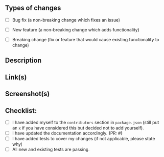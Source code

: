 <!--- Provide a general summary of your changes in the title above -->

<!-- If this pull request is to check for a new a11y feature or modify an existing a11y feature check, please label it as `a11y feature` -->
<!-- If this pull request is to enhance anything else in the project (I.e. linting, dependencies, README, architecture, etc), please label it as `project enhancement` -->

## Types of changes
<!--- What types of changes does your code introduce? Put an `x` in all the boxes that apply: -->
- [ ] Bug fix (a non-breaking change which fixes an issue)
- [ ] New feature (a non-breaking change which adds functionality)
- [ ] Breaking change (fix or feature that would cause existing functionality to change)


## Description
<!--- Describe your changes in clear detail -->
<!--- Why is this change required? What problem does it solve? -->
<!--- If it resolves an open issue, please link to the issue here. For example "Resolves: #1337" -->

## Link(s)
<!--Please provide any relevant links used in your investigation in this work. -->
<!-- Try linking to trusted sites such as w3.org, developer.mozilla.org, a11yproject.com, inclusive-components.design, etc -->

## Screenshot(s)
<!-- Please include at least 1 screenshot if you have labelled this pull request as `a11y feature` -->


## Checklist:
<!--- Put an `x` in all the boxes that apply. -->
<!--- If you're unsure about any of these, don't hesitate to ask. We're here to help! -->
- [ ] I have added myself to the `contributors` section in `package.json` (still put an `x` if you have considered this but decided not to add yourself).
- [ ] I have updated the documentation accordingly. (PR: #)
- [ ] I have added tests to cover my changes (if not applicable, please state why)
- [ ] All new and existing tests are passing.

